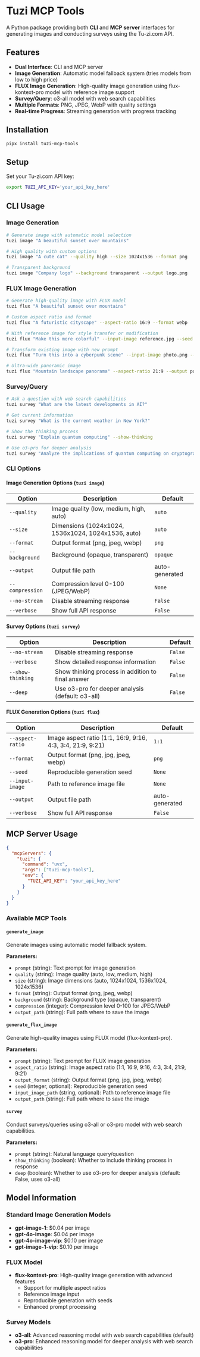 # Tuzi MCP Tools

A Python package providing both **CLI** and **MCP server** interfaces for generating images and conducting surveys using the Tu-zi.com API.

## Features

- **Dual Interface**: CLI and MCP server
- **Image Generation**: Automatic model fallback system (tries models from low to high price)
- **FLUX Image Generation**: High-quality image generation using flux-kontext-pro model with reference image support
- **Survey/Query**: o3-all model with web search capabilities
- **Multiple Formats**: PNG, JPEG, WebP with quality settings
- **Real-time Progress**: Streaming generation with progress tracking

## Installation

```bash
pipx install tuzi-mcp-tools
```

## Setup

Set your Tu-zi.com API key:

```bash
export TUZI_API_KEY='your_api_key_here'
```

## CLI Usage

### Image Generation

```bash
# Generate image with automatic model selection
tuzi image "A beautiful sunset over mountains"

# High quality with custom options
tuzi image "A cute cat" --quality high --size 1024x1536 --format png

# Transparent background
tuzi image "Company logo" --background transparent --output logo.png
```

### FLUX Image Generation

```bash
# Generate high-quality image with FLUX model
tuzi flux "A beautiful sunset over mountains"

# Custom aspect ratio and format
tuzi flux "A futuristic cityscape" --aspect-ratio 16:9 --format webp

# With reference image for style transfer or modification
tuzi flux "Make this more colorful" --input-image reference.jpg --seed 42

# Transform existing image with new prompt
tuzi flux "Turn this into a cyberpunk scene" --input-image photo.png --aspect-ratio 16:9

# Ultra-wide panoramic image
tuzi flux "Mountain landscape panorama" --aspect-ratio 21:9 --output panorama.png
```

### Survey/Query

```bash
# Ask a question with web search capabilities
tuzi survey "What are the latest developments in AI?"

# Get current information
tuzi survey "What is the current weather in New York?"

# Show the thinking process
tuzi survey "Explain quantum computing" --show-thinking

# Use o3-pro for deeper analysis
tuzi survey "Analyze the implications of quantum computing on cryptography" --deep
```

### CLI Options

#### Image Generation Options (`tuzi image`)

| Option | Description | Default |
|--------|-------------|---------|
| `--quality` | Image quality (low, medium, high, auto) | `auto` |
| `--size` | Dimensions (1024x1024, 1536x1024, 1024x1536, auto) | `auto` |
| `--format` | Output format (png, jpeg, webp) | `png` |
| `--background` | Background (opaque, transparent) | `opaque` |
| `--output` | Output file path | auto-generated |
| `--compression` | Compression level 0-100 (JPEG/WebP) | `None` |
| `--no-stream` | Disable streaming response | `False` |
| `--verbose` | Show full API response | `False` |

#### Survey Options (`tuzi survey`)

| Option | Description | Default |
|--------|-------------|---------|
| `--no-stream` | Disable streaming response | `False` |
| `--verbose` | Show detailed response information | `False` |
| `--show-thinking` | Show thinking process in addition to final answer | `False` |
| `--deep` | Use o3-pro for deeper analysis (default: o3-all) | `False` |

#### FLUX Generation Options (`tuzi flux`)

| Option | Description | Default |
|--------|-------------|---------|
| `--aspect-ratio` | Image aspect ratio (1:1, 16:9, 9:16, 4:3, 3:4, 21:9, 9:21) | `1:1` |
| `--format` | Output format (png, jpg, jpeg, webp) | `png` |
| `--seed` | Reproducible generation seed | `None` |
| `--input-image` | Path to reference image file | `None` |
| `--output` | Output file path | auto-generated |
| `--verbose` | Show full API response | `False` |

## MCP Server Usage

```json
{
  "mcpServers": {
    "tuzi": {
      "command": "uvx",
      "args": ["tuzi-mcp-tools"],
      "env": {
        "TUZI_API_KEY": "your_api_key_here"
      }
    }
  }
}
```

### Available MCP Tools

#### `generate_image`
Generate images using automatic model fallback system.

**Parameters:**
- `prompt` (string): Text prompt for image generation
- `quality` (string): Image quality (auto, low, medium, high)
- `size` (string): Image dimensions (auto, 1024x1024, 1536x1024, 1024x1536)
- `format` (string): Output format (png, jpeg, webp)
- `background` (string): Background type (opaque, transparent)
- `compression` (integer): Compression level 0-100 for JPEG/WebP
- `output_path` (string): Full path where to save the image

#### `generate_flux_image`
Generate high-quality images using FLUX model (flux-kontext-pro).

**Parameters:**
- `prompt` (string): Text prompt for FLUX image generation
- `aspect_ratio` (string): Image aspect ratio (1:1, 16:9, 9:16, 4:3, 3:4, 21:9, 9:21)
- `output_format` (string): Output format (png, jpg, jpeg, webp)
- `seed` (integer, optional): Reproducible generation seed
- `input_image_path` (string, optional): Path to reference image file
- `output_path` (string): Full path where to save the image

#### `survey`
Conduct surveys/queries using o3-all or o3-pro model with web search capabilities.

**Parameters:**
- `prompt` (string): Natural language query/question
- `show_thinking` (boolean): Whether to include thinking process in response
- `deep` (boolean): Whether to use o3-pro for deeper analysis (default: False, uses o3-all)

## Model Information

### Standard Image Generation Models
- **gpt-image-1**: $0.04 per image
- **gpt-4o-image**: $0.04 per image
- **gpt-4o-image-vip**: $0.10 per image
- **gpt-image-1-vip**: $0.10 per image

### FLUX Model
- **flux-kontext-pro**: High-quality image generation with advanced features
  - Support for multiple aspect ratios
  - Reference image input
  - Reproducible generation with seeds
  - Enhanced prompt processing

### Survey Models
- **o3-all**: Advanced reasoning model with web search capabilities (default)
- **o3-pro**: Enhanced reasoning model for deeper analysis with web search capabilities